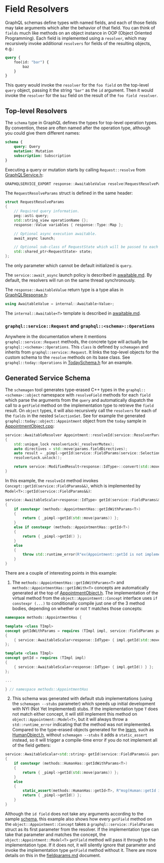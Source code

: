 # Field Resolvers

GraphQL schemas define types with named fields, and each of those fields may
take arguments which alter the behavior of that field. You can think of
`fields` much like methods on an object instance in OOP (Object Oriented
Programming). Each field is implemented using a `resolver`, which may
recursively invoke additional `resolvers` for fields of the resulting objects,
e.g.:
```graphql
query {
    foo(id: "bar") {
        baz
    }
}
```

This query would invoke the `resolver` for the `foo field` on the top-level
`query` object, passing it the string `"bar"` as the `id` argument. Then it
would invoke the `resolver` for the `baz` field on the result of the `foo
field resolver`.

## Top-level Resolvers

The `schema` type in GraphQL defines the types for top-level operation types.
By convention, these are often named after the operation type, although you
could give them different names:
```graphql
schema {
    query: Query
    mutation: Mutation
    subscription: Subscription
}
```

Executing a query or mutation starts by calling `Request::resolve` from [GraphQLService.h](../include/graphqlservice/GraphQLService.h):
```cpp
GRAPHQLSERVICE_EXPORT response::AwaitableValue resolve(RequestResolveParams params) const;
```

The `RequestResolveParams` struct is defined in the same header:
```cpp
struct RequestResolveParams
{
	// Required query information.
	peg::ast& query;
	std::string_view operationName {};
	response::Value variables { response::Type::Map };

	// Optional async execution awaitable.
	await_async launch;

	// Optional sub-class of RequestState which will be passed to each resolver and field accessor.
	std::shared_ptr<RequestState> state;
};
```

The only parameter which cannot be default initialized is `query`. 

The `service::await_async` launch policy is described in [awaitable.md](./awaitable.md).
By default, the resolvers will run on the same thread synchronously.

The `response::AwaitableValue` return type is a type alias in [GraphQLResponse.h](../include/graphqlservice/GraphQLResponse.h):
```cpp
using AwaitableValue = internal::Awaitable<Value>;
```
The `internal::Awaitable<T>` template is described in [awaitable.md](./awaitable.md).

### `graphql::service::Request` and `graphql::<schema>::Operations`

Anywhere in the documentation where it mentions `graphql::service::Request`
methods, the concrete type will actually be `graphql::<schema>::Operations`.
This `class` is defined by `schemagen` and inherits from
`graphql::service::Request`. It links the top-level objects for the custom
schema to the `resolve` methods on its base class. See
`graphql::today::Operations` in [TodaySchema.h](../samples/today/schema/TodaySchema.h)
for an example.

## Generated Service Schema

The `schemagen` tool generates type-erased C++ types in the `graphql::<schema>::object`
namespace with `resolveField` methods for each `field` which parse the arguments from
the `query` and automatically dispatch the call to a `getField` method on the
implementation type to retrieve the `field` result. On `object` types, it will also
recursively call the `resolvers` for each of the `fields` in the nested `SelectionSet`.
See for example the generated `graphql::today::object::Appointment` object from the `today`
sample in [AppointmentObject.cpp](../samples/today/schema/AppointmentObject.cpp):
```cpp
service::AwaitableResolver Appointment::resolveId(service::ResolverParams&& params) const
{
	std::unique_lock resolverLock(_resolverMutex);
	auto directives = std::move(params.fieldDirectives);
	auto result = _pimpl->getId(service::FieldParams(service::SelectionSetParams{ params }, std::move(directives)));
	resolverLock.unlock();

	return service::ModifiedResult<response::IdType>::convert(std::move(result), std::move(params));
}
```
In this example, the `resolveId` method invokes `Concept::getId(service::FieldParams&&)`,
which is implemented by `Model<T>::getId(service::FieldParams&&)`:
```cpp
service::AwaitableScalar<response::IdType> getId(service::FieldParams&& params) const final
{
	if constexpr (methods::AppointmentHas::getIdWithParams<T>)
	{
		return { _pimpl->getId(std::move(params)) };
	}
	else if constexpr (methods::AppointmentHas::getId<T>)
	{
		return { _pimpl->getId() };
	}
	else
	{
		throw std::runtime_error(R"ex(Appointment::getId is not implemented)ex");
	}
}
```

There are a couple of interesting points in this example:
1. The `methods::AppointmentHas::getIdWithParams<T>` and
`methods::AppointmentHas::getIdWith<T>` concepts are automatically generated at the top of
[AppointmentObject.h](../samples/today/schema/AppointmentObject.h). The implementation
of the virtual method from the `object::Appointment::Concept` interface uses
`if constexpr (...)` to conditionally compile just one of the 3 method bodies, depending
on whether or not `T` matches those concepts:
```cpp
namespace methods::AppointmentHas {

template <class TImpl>
concept getIdWithParams = requires (TImpl impl, service::FieldParams params) 
{
	{ service::AwaitableScalar<response::IdType> { impl.getId(std::move(params)) } };
};

template <class TImpl>
concept getId = requires (TImpl impl) 
{
	{ service::AwaitableScalar<response::IdType> { impl.getId() } };
};

...

} // namespace methods::AppointmentHas
```
2. This schema was generated with default stub implementations (using the
`schemagen --stubs` parameter) which speeds up initial development with NYI
(Not Yet Implemented) stubs. If the implementation type `T` does not match either
concept, it will still implement this method on `object::Appointment::Model<T>`, but
it will always throw a `std::runtime_error` indicating that the method was not implemented.
Compared to the type-erased objects generated for the [learn](../samples/learn/), such as
[HumanObject.h](../samples/learn/schema/HumanObject.h), without `schemagen --stubs` it
adds a `static_assert` instead, so it will trigger a compile-time error if you do not
implement all of the field getters:
```cpp
service::AwaitableScalar<std::string> getId(service::FieldParams&& params) const final
{
	if constexpr (methods::HumanHas::getIdWithParams<T>)
	{
		return { _pimpl->getId(std::move(params)) };
	}
	else
	{
		static_assert(methods::HumanHas::getId<T>, R"msg(Human::getId is not implemented)msg");
		return { _pimpl->getId() };
	}
}
```

Although the `id field` does not take any arguments according to the sample
[schema](../samples/today/schema.today.graphql), this example also shows how every `getField`
method on the `object::Appointment::Concept` takes a `graphql::service::FieldParams` struct
as its first parameter from the resolver. If the implementation type can take that parameter
and matches the concept, the `object::Appointment::Model<T>` `getField` method will pass
it through to the implementation type. If it does not, it will silently ignore that
parameter and invoke the implementation type `getField` method without it. There are more
details on this in the [fieldparams.md](./fieldparams.md) document.